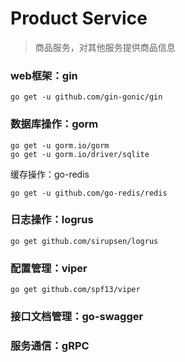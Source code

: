 # Product Service
> 商品服务，对其他服务提供商品信息

### web框架：gin

```shell 
go get -u github.com/gin-gonic/gin
```

### 数据库操作：gorm

```shell
go get -u gorm.io/gorm
go get -u gorm.io/driver/sqlite
```
缓存操作：go-redis
```shell
go get -u github.com/go-redis/redis
```
### 日志操作：logrus 
```shell
go get github.com/sirupsen/logrus
```
### 配置管理：viper

```shell
go get github.com/spf13/viper
```
### 接口文档管理：go-swagger

### 服务通信：gRPC
